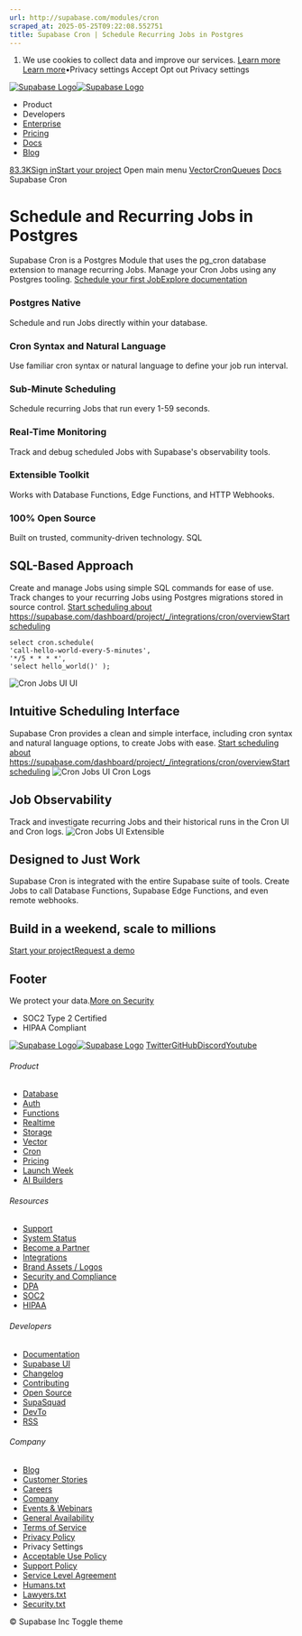 ```yaml
---
url: http://supabase.com/modules/cron
scraped_at: 2025-05-25T09:22:08.552751
title: Supabase Cron | Schedule Recurring Jobs in Postgres
---
```


  1. We use cookies to collect data and improve our services. [Learn more](https://supabase.com/privacy#8-cookies-and-similar-technologies-used-on-our-european-services)
[Learn more](https://supabase.com/privacy#8-cookies-and-similar-technologies-used-on-our-european-services)•Privacy settings
Accept Opt out Privacy settings


[![Supabase Logo](https://supabase.com/_next/image?url=https%3A%2F%2Ffrontend-assets.supabase.com%2Fwww%2Fd218d9190b87%2F_next%2Fstatic%2Fmedia%2Fsupabase-logo-wordmark--light.daaeffd3.png&w=256&q=75&dpl=dpl_9xPTPeSUKoDuygMmT5sPj6DB4mgG)![Supabase Logo](https://supabase.com/_next/image?url=https%3A%2F%2Ffrontend-assets.supabase.com%2Fwww%2Fd218d9190b87%2F_next%2Fstatic%2Fmedia%2Fsupabase-logo-wordmark--dark.b36ebb5f.png&w=256&q=75&dpl=dpl_9xPTPeSUKoDuygMmT5sPj6DB4mgG)](https://supabase.com/)
  * Product 
  * Developers 
  * [Enterprise](https://supabase.com/enterprise)
  * [Pricing](https://supabase.com/pricing)
  * [Docs](https://supabase.com/docs)
  * [Blog](https://supabase.com/blog)


[83.3K](https://github.com/supabase/supabase)[Sign in](https://supabase.com/dashboard)[Start your project](https://supabase.com/dashboard)
Open main menu
[Vector](https://supabase.com/modules/vector)[Cron](https://supabase.com/modules/cron)[Queues](https://supabase.com/modules/queues)
[ Docs](https://supabase.com/docs/guides/cron)
Supabase Cron
# Schedule and Recurring Jobs in Postgres
Supabase Cron is a Postgres Module that uses the pg_cron database extension to manage recurring Jobs. Manage your Cron Jobs using any Postgres tooling.
[Schedule your first Job](https://supabase.com/dashboard/project/_/integrations/cron/overview)[Explore documentation](https://supabase.com/docs/guides/cron)
### Postgres Native
Schedule and run Jobs directly within your database.
### Cron Syntax and Natural Language
Use familiar cron syntax or natural language to define your job run interval.
### Sub-Minute Scheduling
Schedule recurring Jobs that run every 1-59 seconds.
### Real-Time Monitoring
Track and debug scheduled Jobs with Supabase's observability tools.
### Extensible Toolkit
Works with Database Functions, Edge Functions, and HTTP Webhooks.
### 100% Open Source
Built on trusted, community-driven technology.
SQL
## SQL-Based Approach
Create and manage Jobs using simple SQL commands for ease of use. Track changes to your recurring Jobs using Postgres migrations stored in source control.
[Start scheduling about https://supabase.com/dashboard/project/_/integrations/cron/overviewStart scheduling](https://supabase.com/dashboard/project/_/integrations/cron/overview)
```
select cron.schedule(
'call-hello-world-every-5-minutes',
'*/5 * * * *',
'select hello_world()' );

```



![Cron Jobs UI](https://supabase.com/_next/image?url=%2Fimages%2Fmodules%2Fcron%2Fcron-ui-dark.png&w=3840&q=100&dpl=dpl_9xPTPeSUKoDuygMmT5sPj6DB4mgG)
UI
## Intuitive Scheduling Interface
Supabase Cron provides a clean and simple interface, including cron syntax and natural language options, to create Jobs with ease.
[Start scheduling about https://supabase.com/dashboard/project/_/integrations/cron/overviewStart scheduling](https://supabase.com/dashboard/project/_/integrations/cron/overview)
![Cron Jobs UI](https://supabase.com/_next/image?url=%2Fimages%2Fmodules%2Fcron%2Fcron-logs-dark.png&w=3840&q=100&dpl=dpl_9xPTPeSUKoDuygMmT5sPj6DB4mgG)
Cron Logs
## Job Observability
Track and investigate recurring Jobs and their historical runs in the Cron UI and Cron logs.
![Cron Jobs UI](https://supabase.com/_next/image?url=%2Fimages%2Fmodules%2Fcron%2Fcron-extensible-dark.png&w=3840&q=100&dpl=dpl_9xPTPeSUKoDuygMmT5sPj6DB4mgG)
Extensible
## Designed to Just Work
Supabase Cron is integrated with the entire Supabase suite of tools. Create Jobs to call Database Functions, Supabase Edge Functions, and even remote webhooks.
## Build in a weekend, scale to millions
[Start your project](https://supabase.com/dashboard)[Request a demo](https://supabase.com/contact/sales)
## Footer
We protect your data.[More on Security](https://supabase.com/security)
  * SOC2 Type 2 Certified
  * HIPAA Compliant


[![Supabase Logo](https://supabase.com/_next/image?url=https%3A%2F%2Ffrontend-assets.supabase.com%2Fwww%2Fd218d9190b87%2F_next%2Fstatic%2Fmedia%2Fsupabase-logo-wordmark--light.daaeffd3.png&w=384&q=75&dpl=dpl_9xPTPeSUKoDuygMmT5sPj6DB4mgG)![Supabase Logo](https://supabase.com/_next/image?url=https%3A%2F%2Ffrontend-assets.supabase.com%2Fwww%2Fd218d9190b87%2F_next%2Fstatic%2Fmedia%2Fsupabase-logo-wordmark--dark.b36ebb5f.png&w=384&q=75&dpl=dpl_9xPTPeSUKoDuygMmT5sPj6DB4mgG)](https://supabase.com/)
[Twitter](https://twitter.com/supabase)[GitHub](https://github.com/supabase)[Discord](https://discord.supabase.com/)[Youtube](https://youtube.com/c/supabase)
###### Product
  * [Database](https://supabase.com/database)
  * [Auth](https://supabase.com/auth)
  * [Functions](https://supabase.com/edge-functions)
  * [Realtime](https://supabase.com/realtime)
  * [Storage](https://supabase.com/storage)
  * [Vector](https://supabase.com/modules/vector)
  * [Cron](https://supabase.com/modules/cron)
  * [Pricing](https://supabase.com/pricing)
  * [Launch Week](https://supabase.com/launch-week)
  * [AI Builders](https://supabase.com/solutions/ai-builders)


###### Resources
  * [Support](https://supabase.com/support)
  * [System Status](https://status.supabase.com/)
  * [Become a Partner](https://supabase.com/partners)
  * [Integrations](https://supabase.com/partners/integrations)
  * [Brand Assets / Logos](https://supabase.com/brand-assets)
  * [Security and Compliance](https://supabase.com/security)
  * [DPA](https://supabase.com/legal/dpa)
  * [SOC2](https://supabase.com/security)
  * [HIPAA](https://forms.supabase.com/hipaa2)


###### Developers
  * [Documentation](https://supabase.com/docs)
  * [Supabase UI](https://supabase.com/ui)
  * [Changelog](https://supabase.com/changelog)
  * [Contributing](https://github.com/supabase/supabase/blob/master/CONTRIBUTING.md)
  * [Open Source](https://supabase.com/open-source)
  * [SupaSquad](https://supabase.com/supasquad)
  * [DevTo](https://dev.to/supabase)
  * [RSS](https://supabase.com/rss.xml)


###### Company
  * [Blog](https://supabase.com/blog)
  * [Customer Stories](https://supabase.com/customers)
  * [Careers](https://supabase.com/careers)
  * [Company](https://supabase.com/company)
  * [Events & Webinars](https://supabase.com/events)
  * [General Availability](https://supabase.com/ga)
  * [Terms of Service](https://supabase.com/terms)
  * [Privacy Policy](https://supabase.com/privacy)
  * Privacy Settings
  * [Acceptable Use Policy](https://supabase.com/aup)
  * [Support Policy](https://supabase.com/support-policy)
  * [Service Level Agreement](https://supabase.com/sla)
  * [Humans.txt](https://supabase.com/humans.txt)
  * [Lawyers.txt](https://supabase.com/lawyers.txt)
  * [Security.txt](https://supabase.com/.well-known/security.txt)


© Supabase Inc
Toggle theme

